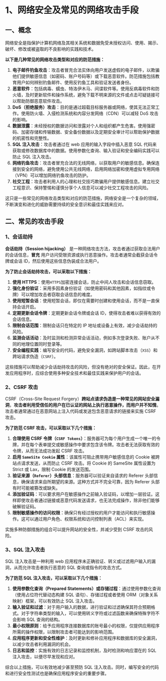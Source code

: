 # 1、网络安全及常见的网络攻击手段

## 一、概念

网络安全是指保护计算机网络及其相关系统和数据免受未授权访问、使用、揭示、破坏、修改或被盗取的不良影响的实践和技术。

**以下是几种常见的网络攻击类型和对应的防范措施：**

1. **电子邮件钓鱼攻击**：攻击者冒充合法实体向用户发送虚假的电子邮件，以欺骗他们提供敏感信息（如密码、账户号码等）或下载恶意软件。防范措施包括教育用户如何辨别钓鱼邮件、使用反钓鱼工具和验证发送者身份。
2. **恶意软件**：包括病毒、蠕虫、特洛伊木马、间谍软件等。使用反病毒软件和防火墙，及时更新软件和操作系统，避免下载不明来源的文件或点击可疑链接可以帮助防御恶意软件攻击。
3. **DoS（拒绝服务）攻击**：目的是通过超载目标服务器或网络，使其无法正常工作。使用防火墙、入侵检测系统和内容分发网络（CDN）可以减轻 DoS 攻击的影响。
4. **数据泄露**：未经授权的数据访问和泄露对个人和组织都产生危害。使用强密码、加密存储和传输数据、安全备份数据以及定期安全审计可以帮助保护数据的机密性和完整性。
5. **SQL 注入攻击**：攻击者通过在 web 应用的输入字段中插入恶意 SQL 代码来获取或修改数据库中的数据。使用参数化查询、输入验证和安全编码实践可以防止 SQL 注入攻击。
6. **网络钓鱼攻击**：攻击者冒充合法的无线网络，以获取用户的敏感信息。确保连接到安全的网络，避免使用公共无线网络，启用网络加密和使用虚拟专用网络（VPN）可以增加网络钓鱼攻击的防护。
7. **社交工程**：攻击者利用人的心理和社交技巧欺骗用户提供敏感信息。建立社交工程意识、保持警惕和谨慎分享个人信息可以减少社交工程攻击的风险。

这只是一些常见的网络攻击类型和对应的防范措施，网络安全是一个复杂的领域，不断演变和进化的威胁需要持续的安全意识和最佳实践来应对。

## 二、常见的攻击手段

### 1、会话劫持

**会话劫持（Session hijacking）** 是一种网络攻击方法，攻击者通过获取合法用户的会话信息，**冒充** 用户访问受限资源或执行恶意操作。攻击者通常会截获会话令牌或会话 ID，然后使用这些信息伪装成合法用户。

**为了防止会话劫持攻击，可以采取以下措施：**

1. **使用 HTTPS**：使用`HTTPS`加密连接会话，防止中间人攻击和会话信息窃取。
2. **强化身份验证**：采用多因素身份验证（如使用密码和其他因素，如指纹或令牌）可以增加攻击者窃取会话信息的难度。
3. **使用短暂会话**：使用短暂会话，即仅在需要时创建和使用会话，而不是一直保持会话开启。
4. **定期更新会话令牌**：定期更新会话令牌或会话 ID，使得攻击者难以获得有效的会话信息。
5. **限制会话范围**：限制会话只在特定的 IP 地址或设备上有效，减少会话劫持的风险。
6. **监测会话活动**：及时监测和检测异常会话活动，例如多次登录失败、账户从不同的地理位置同时登录等。
7. **安全编程实践**：编写安全的代码，避免安全漏洞，如跨站脚本攻击（`XSS`）和跨站请求伪造（`CSRF`）。

这些措施可以帮助减少会话劫持攻击的风险，但没有绝对的安全保证。因此，在开发应用程序时，应综合使用多种安全技术和最佳实践来保护用户的会话。

### 2、CSRF 攻击

CSRF（Cross-Site Request Forgery）**跨站点请求伪造是一种常见的网站安全漏洞**，**攻击者利用受信任的用户在已认证的网站上执行恶意操作，而用户并不知情**。攻击者通常通过在恶意网站上注入代码或发送包含恶意请求的链接来实施 CSRF 攻击。

**为了防范 CSRF 攻击，可以采取以下几个措施：**

1. **合理使用 CSRF 令牌（`CSRF Tokens`）**：服务器可为每个用户生成一个唯一的令牌，并在每个表单提交或敏感操作中要求包含该令牌。攻击者无法获取有效的令牌，从而无法成功发起 CSRF 攻击。
2. **启用 `SameSite Cookie` 属性**：该属性可阻止携带用户敏感信息的 Cookie 被跨站点请求发送，从而防止 CSRF 攻击。将 Cookie 的 SameSite 属性设置为 Strict 或 Lax，限制 Cookie 的发送范围。
3. **验证来源（`Referer`）头部信息**：服务器可以验证来自请求的 Referer 头部信息，确保请求来自所期望的来源。这种方式并不完全可靠，因为 Referer 头部有时可能被篡改或缺失。
4. **添加验证码**：可以要求用户在敏感操作之前输入验证码，以增加一层验证。这样即使攻击者通过链接或恶意代码发送请求，也无法完成操作，除非他们能够破解验证码。
5. **限制敏感操作的访问权限**：确保只有经过授权的用户才能访问和执行敏感操作。这可以通过用户角色、权限系统和访问控制列表（ACL）来实现。

实施多种防御措施的组合可以提升网站的安全性，并减少受到 CSRF 攻击的风险。

### 3、SQL 注入攻击

SQL 注入攻击是一种利用 web 应用程序未正确验证、转义或过滤用户输入的漏洞，从而允许攻击者执行恶意的 SQL 查询或指令的攻击方式。

**为了防范 SQL 注入攻击，可以采取以下几个措施：**

1. **使用参数化查询（Prepared Statements）或存储过程**：通过使用参数化查询（使用占位符代替动态构建 SQL 语句）、存储过程或者使用 ORM（对象关系映射）框架，可以有效防止 SQL 注入攻击。
2. **输入验证和过滤**：对于用户输入的数据，进行验证和过滤确保其符合预期格式。对于字符串类型的输入，可以使用转义字符或过滤函数来确保特殊字符不会影响 SQL 查询的结构。
3. **最小权限原则**：给予应用程序连接数据库的账号最小的权限，仅提供应用程序所需的操作权限，以限制攻击者可能达到的影响范围。
4. **应用程序更新和安全性维护**：及时更新和修补应用程序和数据库的安全漏洞，以减少攻击者利用漏洞的机会。
5. **日志和监控**：实施有效的日志记录和监控机制，及时检测和响应潜在的 SQL 注入攻击，以便尽早发现和应对。

综合以上措施，可以有效地减少甚至预防 SQL 注入攻击。同时，编写安全的代码和进行安全性测试也是确保应用程序安全的重要步骤。

